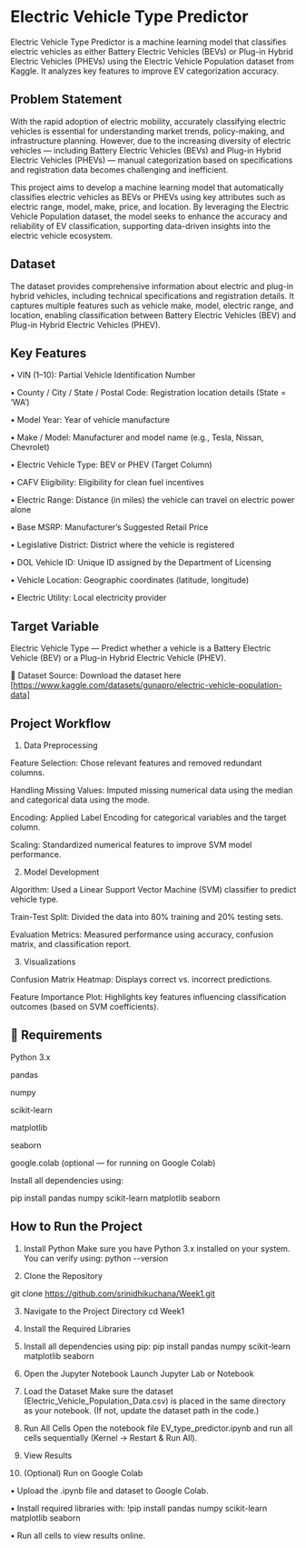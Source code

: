 # Electric Vehicle Type Predictor
Electric Vehicle Type Predictor is a machine learning model that classifies electric vehicles as either Battery Electric Vehicles (BEVs) or Plug-in Hybrid Electric Vehicles (PHEVs) using the Electric Vehicle Population dataset from Kaggle. It analyzes key features to improve EV categorization accuracy.

## Problem Statement

With the rapid adoption of electric mobility, accurately classifying electric vehicles is essential for understanding market trends, policy-making, and infrastructure planning. However, due to the increasing diversity of electric vehicles — including Battery Electric Vehicles (BEVs) and Plug-in Hybrid Electric Vehicles (PHEVs) — manual categorization based on specifications and registration data becomes challenging and inefficient.

This project aims to develop a machine learning model that automatically classifies electric vehicles as BEVs or PHEVs using key attributes such as electric range, model, make, price, and location. By leveraging the Electric Vehicle Population dataset, the model seeks to enhance the accuracy and reliability of EV classification, supporting data-driven insights into the electric vehicle ecosystem.

## Dataset
The dataset provides comprehensive information about electric and plug-in hybrid vehicles, including technical specifications and registration details. It captures multiple features such as vehicle make, model, electric range, and location, enabling classification between Battery Electric Vehicles (BEV) and Plug-in Hybrid Electric Vehicles (PHEV).

## Key Features

•	VIN (1–10): Partial Vehicle Identification Number

•	County / City / State / Postal Code: Registration location details (State = ‘WA’)

•	Model Year: Year of vehicle manufacture

•	Make / Model: Manufacturer and model name (e.g., Tesla, Nissan, Chevrolet)

•	Electric Vehicle Type: BEV or PHEV (Target Column)

•	CAFV Eligibility: Eligibility for clean fuel incentives

•	Electric Range: Distance (in miles) the vehicle can travel on electric power alone

•	Base MSRP: Manufacturer’s Suggested Retail Price

•	Legislative District: District where the vehicle is registered

•	DOL Vehicle ID: Unique ID assigned by the Department of Licensing

•	Vehicle Location: Geographic coordinates (latitude, longitude)

•	Electric Utility: Local electricity provider

## Target Variable

Electric Vehicle Type — Predict whether a vehicle is a Battery Electric Vehicle (BEV) or a Plug-in Hybrid Electric Vehicle (PHEV).

📂 Dataset Source: Download the dataset here [https://www.kaggle.com/datasets/gunapro/electric-vehicle-population-data]

## Project Workflow
1. Data Preprocessing

Feature Selection: Chose relevant features and removed redundant columns.

Handling Missing Values: Imputed missing numerical data using the median and categorical data using the mode.

Encoding: Applied Label Encoding for categorical variables and the target column.

Scaling: Standardized numerical features to improve SVM model performance.

2. Model Development

Algorithm: Used a Linear Support Vector Machine (SVM) classifier to predict vehicle type.

Train-Test Split: Divided the data into 80% training and 20% testing sets.

Evaluation Metrics: Measured performance using accuracy, confusion matrix, and classification report.

3. Visualizations

Confusion Matrix Heatmap: Displays correct vs. incorrect predictions.

Feature Importance Plot: Highlights key features influencing classification outcomes (based on SVM coefficients).

## 🧩 Requirements

Python 3.x

pandas

numpy

scikit-learn

matplotlib

seaborn

google.colab (optional — for running on Google Colab)

Install all dependencies using:

pip install pandas numpy scikit-learn matplotlib seaborn

## How to Run the Project

1. Install Python
   Make sure you have Python 3.x installed on your system.
   You can verify using:
    python --version

2. Clone the Repository

git clone https://github.com/srinidhikuchana/Week1.git

3. Navigate to the Project Directory
   cd Week1

4. Install the Required Libraries
5. Install all dependencies using pip:
    pip install pandas numpy scikit-learn matplotlib seaborn

6. Open the Jupyter Notebook
Launch Jupyter Lab or Notebook
7. Load the Dataset
 Make sure the dataset (Electric_Vehicle_Population_Data.csv) is placed in the same directory as your notebook.
(If not, update the dataset path in the code.)

8. Run All Cells
 Open the notebook file EV_type_predictor.ipynb and run all cells sequentially (Kernel → Restart & Run All).

9. View Results

10. (Optional) Run on Google Colab

•	Upload the .ipynb file and dataset to Google Colab.

•	Install required libraries with:
!pip install pandas numpy scikit-learn matplotlib seaborn

•	Run all cells to view results online.
